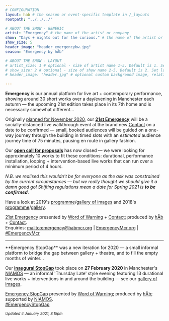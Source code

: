```yaml
---
# CONFIGURATION
layout: hab # the season or event-specific template in /_layouts
rootpath: "../../../"

# ABOUT THE SHOW - GENERIC
artist: "Emergency" # the name of the artist or company
show: "Days + nights out for the curious." # the name of the artist or company
show_size: 5
header_image: "header_emergencybw.jpg"   
season: "Emergency by hÅb" 

# ABOUT THE SHOW - LAYOUT
# artist_size: 1 # optional - size of artist name 1-5. Default is 1. Set longer names to lower values
# show_size: 2 # optional - size of show name 2-5. Default is 2. Set longer names to lower values
# header_image: "header.jpg" # optional custom background image, relative to current page

---
```

**Emergency** is our annual platform for live art + contemporary performance, showing around 30 short works over a day/evening in Manchester each autumn — the upcoming 21st edition takes place in its 7th home and is necessarily somewhat different…        
        
Originally [planned for November 2020](/archive/2020-emergency), our **[21st Emergency](/current/2021-emergency)** will be a socially-distanced live walkthrough event at the brand new <a href="http://contactmcr.com" target="_blank">Contact</a> on a date to be confirmed — small, booked audiences will be guided on a one-way journey through the building in timed slots with an *estimated* audience journey time of 75 minutes, pausing en route in gallery fashion.        
         
Our <a href="http://emergencymcr.posthaven.com" target="_blank">**open call for proposals**</a> has now closed — we were looking for approximately 10 works to fit these conditions: durational, performance installation, looping + intervention-based live works that can run over a minimum period of 4 hours.      
        
*N.B. we realised this wouldn't be for everyone as the ask was constrained by the current circumstances — but we really thought we should give it a damn good go! Shifting regulations mean a date for Spring 2021 is **to be confirmed***.         
        
Have a look at 2019's [programme](/archive/2019-emergency)/[gallery of images](/galleries/2019-emergency) and 2018's [programme](/archive/2018-emergency)/[gallery](/galleries/2018-emergency).         
      
[21st Emergency](/current/2021-emergency) presented by [Word of Warning](/) + <a href="http://contactmcr.com" target="_blank">Contact</a>; produced by [hÅb](/hab) + <a href="http://contactmcr.com" target="_blank">Contact</a>.         
Enquiries: <mailto:emergency@habmcr.org> | <a href="http://emergencymcr.org" target="_blank">EmergencyMcr.org</a> | <a href="http://twitter.com/hashtag/EmergencyMcr" target="_blank">#EmergencyMcr</a>

<hr>         
**Emergency StopGap** was a new iteration for 2020 — a small informal platform to bridge the gap between gallery + theatre, and to fill the empty months of winter…         
         
Our [**inaugural StopGap**](/archive/2020-emergencystopgap) took place on **27 February 2020** in Manchester's <a href="http://www.niamos.space" target="_blank">NIAMOS</a> — an informal 'Thursday Late' style evening featuring 13 durational live works + interventions in and around the building — see our [gallery of images](/galleries/2020-emergencystopgap).        
       
[Emergency StopGap](/archive/2020-emergencystopgap) presented by [Word of Warning](/); produced by [hÅb](/hab); supported by <a href="http://www.niamos.space" target="_blank">NIAMOS</a>.        
<a href="http://twitter.com/hashtag/EmergencyStopGap" target="_blank">#EmergencyStopGap</a>         
        
<small>*Updated 4 January 2021, 8.15pm*</small>
